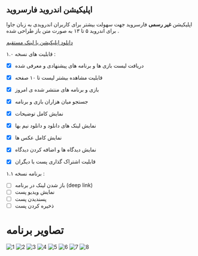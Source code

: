 اپلیکیشن اندروید **فارسروید**
--
اپلیکیشن **غیر رسمی** فارسروید جهت سهولت بیشتر برای کاربران اندرویدی به زبان جاوا برای اندروید ۵ تا ۱۳ به صورت متن باز طراحی شده .

[دانلود اپلیکیشن با لینک مستقیم](https://github.com/AmirSinaRZ/Farsroid/raw/main/Farsroid.apk)

قابلیت های نسخه ۱.۰ :
- [x] دریافت لیست بازی ها و برنامه های پیشنهادی و معرفی شده
- [x] قابلیت مشاهده بیشتر لیست تا ۱۰ صفحه
- [x] بازی و برنامه های منتشر شده ی امروز
- [x] جستجو میان هزاران بازی و برنامه
- [x] نمایش کامل توضیحات
- [x] نمایش لینک های دانلود و دانلود نیم بها
- [x] نمایش کامل عکس ها
- [x] نمایش دیدگاه ها و اضافه کردن دیدگاه
- [x] قابلیت اشتراک گذاری پست با دیگران


برنامه نسخه ۱.۱ :
- [ ] باز شدن لینک در برنامه (deep link)
- [ ] نمایش ویدیو پست
- [ ] پسندیدن پست
- [ ] ذخیره کردن پست

# تصاویر برنامه
![1](https://s8.uupload.ir/files/screenshot_2023-07-06-04-32-47-337_com.farsroid.android_l9be.jpg)
![2](https://s8.uupload.ir/files/screenshot_2023-07-06-04-32-56-160_com.farsroid.android_t9ud.jpg)
![3](https://s8.uupload.ir/files/screenshot_2023-07-06-04-33-06-407_com.farsroid.android_nb4g.jpg)
![4](https://s8.uupload.ir/files/screenshot_2023-07-06-04-33-21-770_com.farsroid.android_rjgw.jpg)
![5](https://s8.uupload.ir/files/screenshot_2023-07-06-04-33-30-474_com.farsroid.android_e7u8.jpg)
![6](https://s8.uupload.ir/files/screenshot_2023-07-06-04-33-35-611_com.farsroid.android_d0zi.jpg)
![7](https://s8.uupload.ir/files/screenshot_2023-07-06-04-33-50-305_com.farsroid.android_nuo6.jpg)
![8](https://s8.uupload.ir/files/screenshot_2023-07-06-04-34-01-681_com.farsroid.android_wg3f.jpg)
